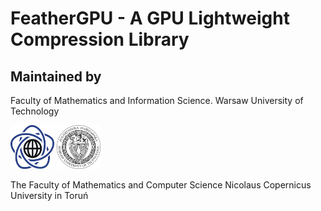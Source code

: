 # FeatherGPU - A GPU Lightweight Compression Library

## Maintained by
Faculty of Mathematics and Information Science. Warsaw University of Technology

<img src="doc/img/logo.png" width="70" height="70" /> <img src="doc/img/wut-logo.jpg" width="70" height="70" />

The Faculty of Mathematics and Computer Science Nicolaus Copernicus University in Toruń
